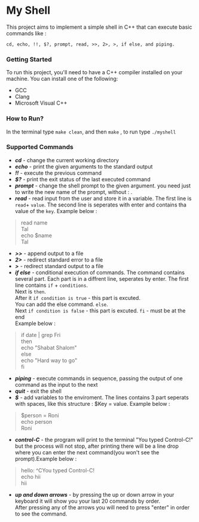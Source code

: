 # My Shell

This project aims to implement a simple shell in C++ that can execute basic commands like :
```
cd, echo, !!, $?, prompt, read, >>, 2>, >, if else, and piping.
```

### Getting Started
To run this project, you'll need to have a C++ compiler installed on your machine. You can install one of the following:
- GCC
- Clang
- Microsoft Visual C++

### How to Run? 

In the terminal type `make clean`, and then `make` , to run type `./myshell` 

### Supported Commands
- ***cd*** - change the current working directory
- ***echo*** - print the given arguments to the standard output
- ***!!*** - execute the previous command
- ***$?*** - print the exit status of the last executed command
- ***prompt***  - change the shell prompt to the given argument. you need just to write the new name of the prompt, without : . 
- ***read***  - read input from the user and store it in a variable. The first line is `read`+ `value`. The second line is seperates with enter and contains tha value of the `key`. Example below : 
> read name   
> Tal   
> echo $name   
> Tal     

- ***>>*** - append output to a file
- ***2>*** - redirect standard error to a file
- ***>*** - redirect standard output to a file
- ***if else*** - conditional execution of commands. The command contains several part. Each part is in a diffrent line, seperates by enter.
The first line contains `if` + `conditions`.     
Next is `then`.   
After it `if condition is true` - this part is excuted.  
You can add the else command. 
  `else`.  
  Next `if condition is false` - this part is excuted. 
  `fi` - must be at the end  
  Example below : 
> if date | grep Fri  
> then   
>   echo "Shabat Shalom"   
> else     
>     echo "Hard way to go"   
> fi 

- ***piping*** - execute commands in sequence, passing the output of one command as the input to the next
- ***quit*** - exit the shell
- ***$*** - add variables to the enviroment. The lines contains 3 part seperats with spaces, like this structure : $Key = value.  Example below : 
> $person =  Roni   
> echo person   
> Roni 

- ***control-C*** - the program will print to the terminal "You typed Control-C!" but the process will not stop, after printing there will be a line drop where you can enter the next command(you won't see the prompt).Example below :
>  hello: ^CYou typed Control-C!   
>  echo hii  
>  hii 

- ***up and down arrows*** - by pressing the up or down arrow in your keyboard it will show you your last 20 commands by order.   
After pressing any of the arrows you will need to press "enter" in order to see the command.
